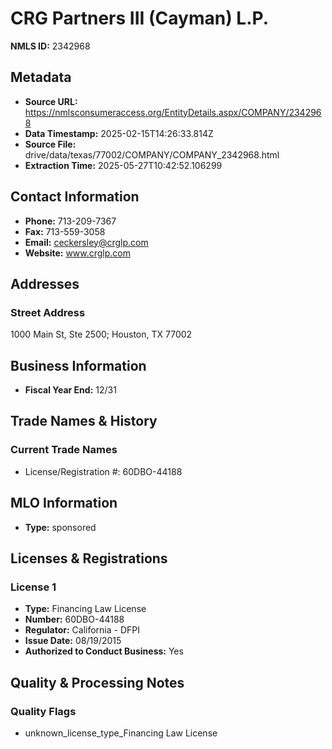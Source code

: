 # CRG Partners III (Cayman) L.P.

**NMLS ID:** 2342968

## Metadata
- **Source URL:** https://nmlsconsumeraccess.org/EntityDetails.aspx/COMPANY/2342968
- **Data Timestamp:** 2025-02-15T14:26:33.814Z
- **Source File:** drive/data/texas/77002/COMPANY/COMPANY_2342968.html
- **Extraction Time:** 2025-05-27T10:42:52.106299

## Contact Information
- **Phone:** 713-209-7367
- **Fax:** 713-559-3058
- **Email:** ceckersley@crglp.com
- **Website:** www.crglp.com

## Addresses
### Street Address
1000 Main St, Ste 2500; Houston, TX 77002

## Business Information
- **Fiscal Year End:** 12/31

## Trade Names & History
### Current Trade Names
- License/Registration #: 60DBO-44188

## MLO Information
- **Type:** sponsored

## Licenses & Registrations

### License 1
- **Type:** Financing Law License
- **Number:** 60DBO-44188
- **Regulator:** California - DFPI
- **Issue Date:** 08/19/2015
- **Authorized to Conduct Business:** Yes

## Quality & Processing Notes
### Quality Flags
- unknown_license_type_Financing Law License
